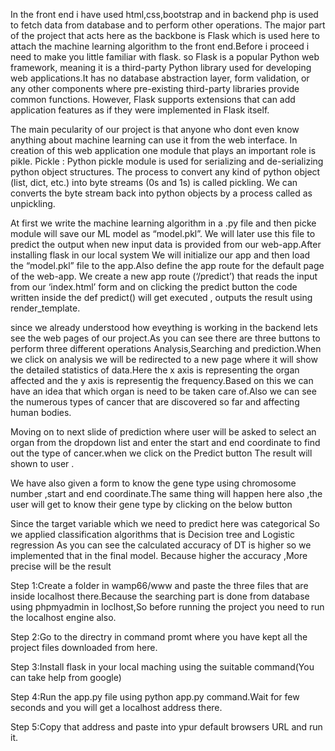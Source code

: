 In the front end i have used html,css,bootstrap and in backend php is used to fetch data from database and to perform other operations.
The major part of the project that acts here as the backbone is Flask which is used here to attach the machine learning algorithm to the front end.Before i proceed i need to make you little familiar with flask. so Flask is a popular Python web framework, meaning it is a third-party Python library used for developing web applications.It has no database abstraction layer, form validation, or any other components where pre-existing third-party libraries provide common functions. However, Flask supports extensions that can add application features as if they were implemented in Flask itself.

The main pecularity of our project is that anyone who dont even know anything about machine learning can use it from the web interface.
In creation of this web application one module that plays an important role is pikle.
Pickle : Python pickle module is used for serializing and de-serializing python object structures. The process to convert any kind of python object (list, dict, etc.) into byte streams (0s and 1s) is called pickling. We can converts the byte stream back into python objects by a process called as unpickling.

At first we write the machine learning algorithm in a .py file and then picke module will save our ML model as “model.pkl”. We will later use this file to predict the output when new input data is provided from our web-app.After installing flask in our local system We will initialize our app and then load the “model.pkl” file to the app.Also define the app route for the default page of the web-app. We create a new app route (‘/predict’) that reads the input from our ‘index.html’ form and on clicking the predict button the code written inside the def predict() will get executed , outputs the result using render_template. 

since we already understood how eveything is working in the backend lets see the web pages of our project.As you can see there are three buttons to perform three different operations Analysis,Searching and prediction.When we click on analysis we will be redirected to a new page where it will show the detailed statistics of data.Here the x axis is representing the organ affected and the y axis is representig the frequency.Based on this we can have an idea that which organ is need to be taken care of.Also we can see the numerous types of cancer that are discovered so far and affecting human bodies.

Moving on to next slide of prediction where user will be asked to select an organ from the dropdown list and enter the start and end coordinate to find out  the type of cancer.when we click on the Predict button The result will shown to user .

We have also given a form to know the gene type using chromosome number ,start and end coordinate.The same thing will happen here also ,the user will get to know their gene type by clicking on the below button

Since the target variable which we need to predict here was categorical So we applied classification algorithms that is Decision tree and Logistic regression As you can see the calculated accuracy of DT is higher so we implemented that  in the final model. Because higher the accuracy ,More precise will be the result

Step 1:Create a folder in wamp66/www  and paste the three files that are inside localhost there.Because the searching part is done from database using phpmyadmin in loclhost,So before running the project you need to run the localhost engine also.

Step 2:Go to the directry in command promt where you have kept all the project files downloaded from here.

Step 3:Install flask in your local maching using the suitable command(You can take help from google)

Step 4:Run the app.py file using python app.py command.Wait for few seconds and you will get a localhost address there.

Step 5:Copy that address and paste into ypur default browsers URL and run it.
